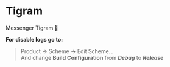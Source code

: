 # Tigram
Messenger Tigram 🐯

**For disable logs go to:**
> Product -> Scheme -> Edit Scheme... <br/>
And change **Build Configuration** from **_Debug_** to **_Release_**
